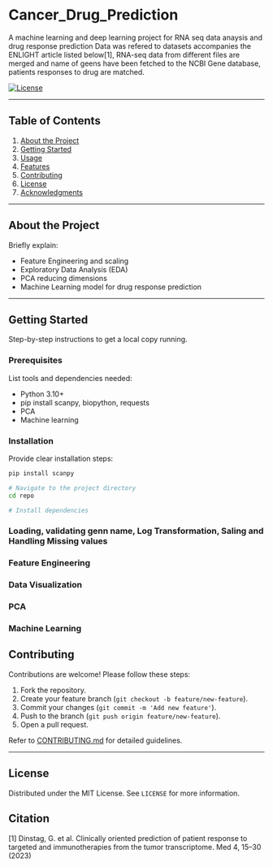 # Cancer_Drug_Prediction
 A machine learning and deep learning project for RNA seq data anaysis and drug response prediction
 Data was refered to datasets accompanies the ENLIGHT article listed below[1], RNA-seq data from different files are merged and name of geens have been fetched to the  NCBI Gene database, patients responses to drug are matched. 

[![License](https://img.shields.io/badge/license-MIT-blue.svg)](LICENSE)

---

## Table of Contents

1. [About the Project](#about-the-project)
2. [Getting Started](#getting-started)
3. [Usage](#usage)
4. [Features](#features)
5. [Contributing](#contributing)
6. [License](#license)
7. [Acknowledgments](#acknowledgments)

---

## About the Project

Briefly explain:

- Feature Engineering and scaling
- Exploratory Data Analysis (EDA)
- PCA reducing dimensions 
- Machine Learning model for drug response prediction

---

## Getting Started

Step-by-step instructions to get a local copy running.

### Prerequisites

List tools and dependencies needed:
- Python 3.10+
- pip install scanpy, biopython, requests
- PCA
- Machine learning

### Installation

Provide clear installation steps:

```bash
pip install scanpy

# Navigate to the project directory
cd repo

# Install dependencies

```
### Loading, validating genn name, Log Transformation, Saling and Handling Missing values
### Feature Engineering 
### Data Visualization
### PCA
### Machine Learning

## Contributing

Contributions are welcome! Please follow these steps:

1. Fork the repository.
2. Create your feature branch (`git checkout -b feature/new-feature`).
3. Commit your changes (`git commit -m 'Add new feature'`).
4. Push to the branch (`git push origin feature/new-feature`).
5. Open a pull request.

Refer to [CONTRIBUTING.md](CONTRIBUTING.md) for detailed guidelines.

---

## License

Distributed under the MIT License. See `LICENSE` for more information.

## Citation
[1] Dinstag, G. et al. Clinically oriented prediction of patient response to targeted and immunotherapies from the tumor transcriptome. Med 4, 15–30 (2023)

